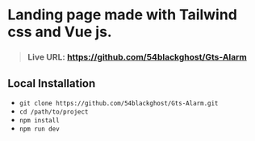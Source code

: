 # Landing page made with Tailwind css and Vue js.

> ### Live URL: https://github.com/54blackghost/Gts-Alarm

## Local Installation
- `` git clone https://github.com/54blackghost/Gts-Alarm.git ``
- `` cd /path/to/project ``
- `` npm install ``
- `` npm run dev ``

